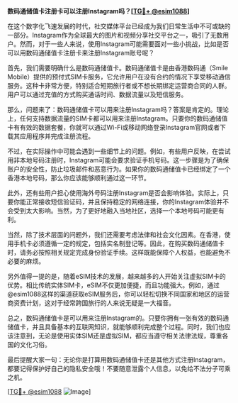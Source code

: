 **数码通储值卡注册卡可以注册Instagram吗？[[TG💪+ @esim1088](https://t.me/s/esim1088)]**

在这个数字化飞速发展的时代，社交媒体平台已经成为我们日常生活中不可或缺的一部分。Instagram作为全球最大的图片和视频分享社交平台之一，吸引了无数用户。然而，对于一些人来说，使用Instagram可能需要面对一些小挑战，比如是否可以用数码通储值卡注册卡来注册Instagram账号呢？

首先，我们需要明确什么是数码通储值卡。数码通储值卡是由香港数码通（Smile Mobile）提供的预付式SIM卡服务，它允许用户在没有合约的情况下享受移动通信服务。这种卡非常方便，特别适合短期旅行者或不想长期绑定运营商合同的人群。用户可以通过充值的方式购买通话时间、数据流量以及短信服务。

那么，问题来了：数码通储值卡可以用来注册Instagram吗？答案是肯定的。理论上，任何支持数据流量的SIM卡都可以用来注册Instagram。只要你的数码通储值卡有有效的数据套餐，你就可以通过Wi-Fi或移动网络登录Instagram官网或者下载其应用程序并完成注册流程。

不过，在实际操作中可能会遇到一些细节上的问题。例如，有些用户反映，在尝试用非本地号码注册时，Instagram可能会要求验证手机号码。这一步骤是为了确保账户的安全性，防止垃圾邮件和恶意行为。如果你的数码通储值卡已经绑定了一个香港本地号码，那么你应该能够顺利通过这一环节。

此外，还有些用户担心使用海外号码注册Instagram是否会影响体验。实际上，只要你能正常接收短信验证码，并且保持稳定的网络连接，你的Instagram体验并不会受到太大影响。当然，为了更好地融入当地社区，选择一个本地号码可能更有利。

当然，除了技术层面的问题外，我们还需要考虑法律和社会文化因素。在香港，使用手机卡必须遵循一定的规定，包括实名制登记等。因此，在购买数码通储值卡时，请务必按照相关规定完成身份验证手续。这样既能保障个人权益，也能避免不必要的麻烦。

另外值得一提的是，随着eSIM技术的发展，越来越多的人开始关注虚拟SIM卡的优势。相比传统实体SIM卡，eSIM不仅更加便捷，而且功能强大。例如，通过@esim1088这样的渠道获取eSIM服务后，你可以轻松切换不同国家和地区的运营商资费计划，这对于经常跨国旅行的人来说无疑是一大福音。

总之，数码通储值卡是可以用来注册Instagram的。只要你拥有一张有效的数码通储值卡，并且具备基本的互联网知识，就能够顺利完成整个过程。同时，我们也应该注意到，无论是使用实体SIM还是虚拟SIM，都应当遵守相关法律法规，尊重各国的文化习俗。

最后提醒大家一句：无论你是打算用数码通储值卡还是其他方式注册Instagram，都要记得保护好自己的隐私安全哦！不要随意泄露个人信息，以免给不法分子可乘之机。

[[TG💪+ @esim1088](https://t.me/s/esim1088) ![Image](https://i.postimg.cc/4NQfJmqS/Snipaste-2025-05-13-00-14-12.png)]